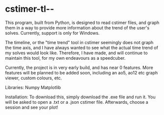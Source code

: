 # cstimer-tl--
This program, built from Python, is designed to read cstimer files, and graph them in a way to provide more information about the trend of the user's solves. Currently, support is only for Windows.


The timeline, or the "time trend" tool in cstimer seemingly does not graph the time axis, and I have always wanted to see what the actual time trend of my solves would look like. Therefore, I have made, and will continue to maintain this tool, for my own endeavours as a speedcuber.


Currently, the project is in very early build, and has near 0 features. More features will be planned to be added soon, including an ao5, ao12 etc graph viewer, custom colours, etc.

Libraries:
Numpy
Matplotlib


Installation:
To download this, simply download the .exe file and run it. You will be asked to open a .txt or a .json cstimer file. Afterwards, choose a session and see your plot!

